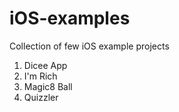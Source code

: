 # iOS-examples
Collection of few iOS example projects

1. Dicee App
2. I'm Rich
3. Magic8 Ball
4. Quizzler


